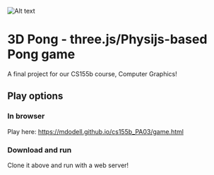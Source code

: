 ![Alt text](https://www.brandeis.edu/communications/creative/downloads/4-inch-72dpi.jpg "3D Pong - three.js/Physijs-based Pong game")

# 3D Pong - three.js/Physijs-based Pong game
A final project for our CS155b course, Computer Graphics!

## Play options

### In browser
Play here: https://mdodell.github.io/cs155b_PA03/game.html

### Download and run
Clone it above and run with a web server!
